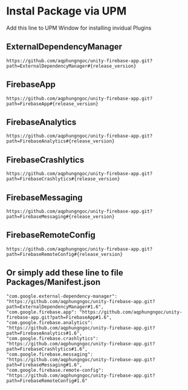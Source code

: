 # Instal Package via UPM

Add this line to UPM Window for installing invidual Plugins

## ExternalDependencyManager

	https://github.com/aqphungngoc/unity-firebase-app.git?path=ExternalDependencyManager#{release_version}

## FirebaseApp

	https://github.com/aqphungngoc/unity-firebase-app.git?path=FirebaseApp#{release_version}

## FirebaseAnalytics

	https://github.com/aqphungngoc/unity-firebase-app.git?path=FirebaseAnalytics#{release_version}

## FirebaseCrashlytics

	https://github.com/aqphungngoc/unity-firebase-app.git?path=FirebaseCrashlytics#{release_version}

## FirebaseMessaging

	https://github.com/aqphungngoc/unity-firebase-app.git?path=FirebaseMessaging#{release_version}

## FirebaseRemoteConfig

	https://github.com/aqphungngoc/unity-firebase-app.git?path=FirebaseRemoteConfig#{release_version}

## Or simply add these line to file Packages/Manifest.json

    "com.google.external-dependency-manager": "https://github.com/aqphungngoc/unity-firebase-app.git?path=ExternalDependencyManager#1.6",
    "com.google.firebase.app": "https://github.com/aqphungngoc/unity-firebase-app.git?path=FirebaseApp#1.6",
    "com.google.firebase.analytics": "https://github.com/aqphungngoc/unity-firebase-app.git?path=FirebaseAnalytics#1.6",
    "com.google.firebase.crashlytics": "https://github.com/aqphungngoc/unity-firebase-app.git?path=FirebaseCrashlytics#1.6",
    "com.google.firebase.messaging": "https://github.com/aqphungngoc/unity-firebase-app.git?path=FirebaseMessaging#1.6",
    "com.google.firebase.remote-config": "https://github.com/aqphungngoc/unity-firebase-app.git?path=FirebaseRemoteConfig#1.6"
